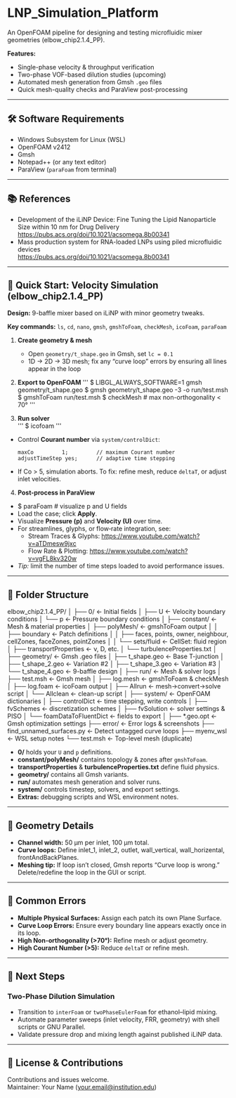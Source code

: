 # LNP_Simulation_Platform

An OpenFOAM pipeline for designing and testing microfluidic mixer geometries (elbow_chip2.1.4_PP).  

**Features:**  
- Single-phase velocity & throughput verification  
- Two-phase VOF-based dilution studies (upcoming)  
- Automated mesh generation from Gmsh `.geo` files  
- Quick mesh-quality checks and ParaView post-processing  

---

## 🛠 Software Requirements

- Windows Subsystem for Linux (WSL)  
- OpenFOAM v2412  
- Gmsh  
- Notepad++ (or any text editor)  
- ParaView (`paraFoam` from terminal)  

---

## 📚 References

- Development of the iLiNP Device: Fine Tuning the Lipid Nanoparticle Size within 10 nm for Drug Delivery  
  https://pubs.acs.org/doi/10.1021/acsomega.8b00341  
- Mass production system for RNA-loaded LNPs using piled microfluidic devices  
  https://pubs.acs.org/doi/10.1021/acsomega.8b00341  

---

## 🏁 Quick Start: Velocity Simulation (elbow_chip2.1.4_PP)

**Design:** 9-baffle mixer based on iLiNP with minor geometry tweaks.  

**Key commands:** `ls`, `cd`, `nano`, `gmsh`, `gmshToFoam`, `checkMesh`, `icoFoam`, `paraFoam`

1. **Create geometry & mesh**  
   - Open `geometry/t_shape.geo` in Gmsh, set `lc = 0.1`  
   - 1D → 2D → 3D mesh; fix any “curve loop” errors by ensuring all lines appear in the loop
     
2. **Export to OpenFOAM**
'''
$ LIBGL_ALWAYS_SOFTWARE=1 gmsh geometry/t_shape.geo
$ gmsh geometry/t_shape.geo -3 -o run/test.msh
$ gmshToFoam run/test.msh
$ checkMesh # max non-orthogonality < 70°
'''

4. **Run solver**  
'''
$ icofoam
'''
- Control **Courant number** via `system/controlDict`:  
  ```
  maxCo         1;         // maximum Courant number
  adjustTimeStep yes;      // adaptive time stepping
  ```
- If Co > 5, simulation aborts. To fix: refine mesh, reduce `deltaT`, or adjust inlet velocities.

4. **Post-process in ParaView**  
- $ paraFoam # visualize p and U fields
- Load the case; click **Apply**.  
- Visualize **Pressure (p)** and **Velocity (U)** over time.  
- For streamlines, glyphs, or flow‐rate integration, see:  
  - Stream Traces & Glyphs: https://www.youtube.com/watch?v=aTDmesw9jxc  
  - Flow Rate & Plotting: https://www.youtube.com/watch?v=vgFL8kv320w  
- *Tip:* limit the number of time steps loaded to avoid performance issues.

---

## 📁 Folder Structure

elbow_chip2.1.4_PP/
│
├── 0/ ← Initial fields
│ ├── U ← Velocity boundary conditions
│ └── p ← Pressure boundary conditions
│
├── constant/ ← Mesh & material properties
│ ├── polyMesh/ ← gmshToFoam output
│ │ ├── boundary ← Patch definitions
│ │ ├── faces, points, owner, neighbour, cellZones, faceZones, pointZones
│ │ └── sets/fluid ← CellSet: fluid region
│ ├── transportProperties ← ν, D, etc.
│ └── turbulenceProperties.txt
│
├── geometry/ ← Gmsh .geo files
│ ├── t_shape.geo ← Base T-junction
│ ├── t_shape_2.geo ← Variation #2
│ ├── t_shape_3.geo ← Variation #3
│ └── t_shape_4.geo ← 9-baffle design
│
├── run/ ← Mesh & solver logs
│ ├── test.msh ← Gmsh mesh
│ ├── log.mesh ← gmshToFoam & checkMesh
│ ├── log.foam ← icoFoam output
│ ├── Allrun ← mesh→convert→solve script
│ └── Allclean ← clean-up script
│
├── system/ ← OpenFOAM dictionaries
│ ├── controlDict ← time stepping, write controls
│ ├── fvSchemes ← discretization schemes
│ ├── fvSolution ← solver settings & PISO
│ └── foamDataToFluentDict ← fields to export
│
├── *.geo.opt ← Gmsh optimization settings
├── error/ ← Error logs & screenshots
├── find_unnamed_surfaces.py ← Detect untagged curve loops
├── myenv_wsl ← WSL setup notes
└── test.msh ← Top-level mesh (duplicate)



- **0/** holds your `U` and `p` definitions.  
- **constant/polyMesh/** contains topology & zones after `gmshToFoam`.  
- **transportProperties** & **turbulenceProperties.txt** define fluid physics.  
- **geometry/** contains all Gmsh variants.  
- **run/** automates mesh generation and solver runs.  
- **system/** controls timestep, solvers, and export settings.  
- **Extras:** debugging scripts and WSL environment notes.

---

## 📐 Geometry Details

- **Channel width:** 50 µm per inlet, 100 µm total.  
- **Curve loops:** Define inlet_1, inlet_2, outlet, wall_vertical, wall_horizental, frontAndBackPlanes.  
- **Meshing tip:** If loop isn’t closed, Gmsh reports “Curve loop is wrong.” Delete/redefine the loop in the GUI or script.

---

## 🚧 Common Errors

- **Multiple Physical Surfaces:** Assign each patch its own Plane Surface.  
- **Curve Loop Errors:** Ensure every boundary line appears exactly once in its loop.  
- **High Non-orthogonality (>70°):** Refine mesh or adjust geometry.  
- **High Courant Number (>5):** Reduce `deltaT` or refine mesh.

---

## 🔮 Next Steps

### Two-Phase Dilution Simulation

- Transition to `interFoam` or `twoPhaseEulerFoam` for ethanol–lipid mixing.  
- Automate parameter sweeps (inlet velocity, FRR, geometry) with shell scripts or GNU Parallel.  
- Validate pressure drop and mixing length against published iLiNP data.

---

## 📝 License & Contributions

Contributions and issues welcome.  
Maintainer: Your Name (<your.email@institution.edu>)  

